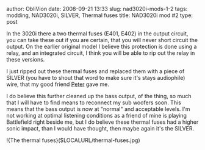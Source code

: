 author: ObliVion
date: 2008-09-21 13:33
slug: nad3020i-mods-1-2
tags: modding, NAD3020i, SILVER, Thermal fuses
title: NAD3020i mod \#2
type: post


In the 3020i there a two thermal fuses (E401, E402) in the output
circuit, you can take these out if you are certain, that you will never
short circuit the output. On the earlier original model I believe this
protection is done using a relay, and an integrated circuit, I think you
will be able to rip out the relay in these versions.

I just ripped out these thermal fuses and replaced them with a piece of
SILVER (you have to shout that word to make sure it's stays audiophile)
wire, that my good friend [Peter](http://warholms.net) gave me.

I do believe this further cleaned up the bass output, of the thing, so
much that I will have to find means to reconnect my sub woofers soon.
This means that the bass output is now at "normal" and acceptable
levels. I'm not working at optimal listening conditions as a friend of
mine is playing Battlefield right beside me, but I do believe these
thermal fuses had a higher sonic impact, than I would have thought, then
maybe again it's the SILVER.

!{The thermal fuses}($LOCALURL/thermal-fuses.jpg)
